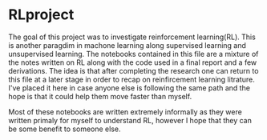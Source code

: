# RLproject

The goal of this project was to investigate reinforcement learning(RL). This is another paragdim in machone learning along supervised learning and unsupervised learning. The notebooks contained in this file are a mixture of the notes written on RL along with the code used in a final report and a few derivations. The idea is that after completing the research one can return to this file at a later stage in order to recap on reinfircement learning litrature. I've placed it here in case anyone else is following the same path and the hope is that it could help them move faster than myself.

Most of these notebooks are written extremely informally as they were written primaly for myself to understand RL, however I hope that they can be some benefit to someone else. 

